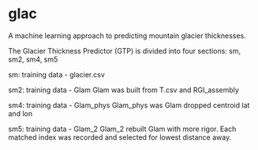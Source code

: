 # glac
A machine learning approach to predicting mountain glacier thicknesses.

The Glacier Thickness Predictor (GTP) is divided into four sections: sm, sm2, sm4, sm5

sm:
training data - glacier.csv


sm2:
training data - Glam
Glam was built from T.csv and RGI_assembly


sm4:
training data - Glam_phys
Glam_phys was Glam dropped centroid lat and lon

sm5:
training data - Glam_2
Glam_2 rebuilt Glam with more rigor. Each matched index was recorded and selected for lowest distance away.
